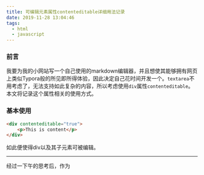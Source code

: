 ```yaml
---
title: 可编辑元素属性contenteditable详细用法记录
date: 2019-11-28 13:04:46
tags:
  - html
  - javascript
---
```


### 前言

我要为我的小网站写一个自己使用的markdown编辑器，并且想使其能够拥有网页上类似Typora般的所见即所得体验，因此决定自己花时间开发一个。`textarea`不用考虑了，无法支持如此复杂的内容，所以考虑使用`div`属性`contenteditable`。本文将记录这个属性相关的使用方式。

### 基本使用

``` html
<div contenteditable="true">
    <p>This is content</p>
</div>
```

如此便使得div以及其子元素可被编辑。

----

经过一下午的思考后，作为